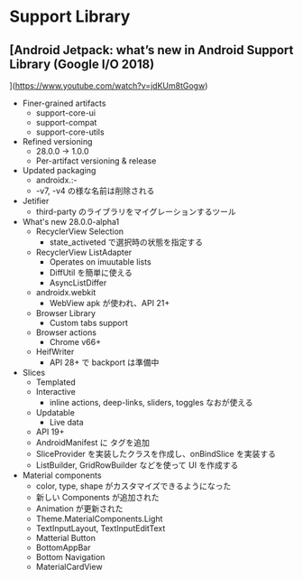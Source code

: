 # Support Library

## [Android Jetpack: what’s new in Android Support Library (Google I/O 2018)
](https://www.youtube.com/watch?v=jdKUm8tGogw)

* Finer-grained artifacts
  * support-core-ui
  * support-compat
  * support-core-utils
* Refined versioning
  * 28.0.0 -> 1.0.0
  * Per-artifact versioning & release
* Updated packaging
  * androidx.<feature>:<feature>-<sub-feature>
  * -v7, -v4 の様な名前は削除される
* Jetifier
  * third-party のライブラリをマイグレーションするツール
* What's new 28.0.0-alpha1
  * RecyclerView Selection
    * state_activeted で選択時の状態を指定する
  * RecyclerView ListAdapter
    * Operates on imuutable lists
    * DiffUtil を簡単に使える
    * AsyncListDiffer
  * androidx.webkit
    * WebView apk が使われ、API 21+
  * Browser Library
    * Custom tabs support
  * Browser actions
    * Chrome v66+
  * HeifWriter
    * API 28+ で backport は準備中
* Slices
  * Templated
  * Interactive
    * inline actions, deep-links, sliders, toggles なおが使える
  * Updatable
    * Live data
  * API 19+
  * AndroidManifest に <provider> タグを追加
  * SliceProvider を実装したクラスを作成し、onBindSlice を実装する
  * ListBuilder, GridRowBuilder などを使って UI を作成する
* Material components
  * color, type, shape がカスタマイズできるようになった
  * 新しい Components が追加された
  * Animation が更新された
  * Theme.MaterialComponents.Light
  * TextInputLayout, TextInputEditText
  * Matterial Button
  * BottomAppBar
  * Bottom Navigation
  * MaterialCardView
